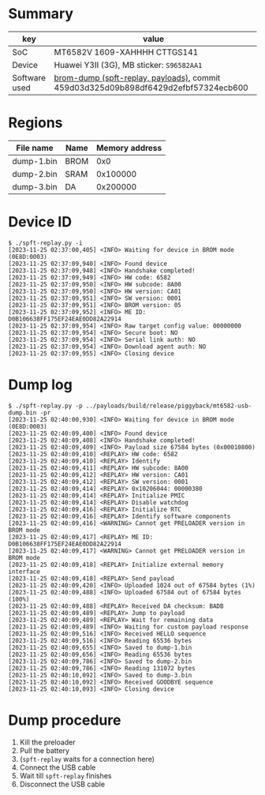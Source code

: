 # Summary
| key           | value                                                                                                                                    |
|---------------|------------------------------------------------------------------------------------------------------------------------------------------|
| SoC           | MT6582V 1609-XAHHHH CTTGS141                                                                                                             |
| Device        | Huawei Y3II (3G), MB sticker: `S96582AA1`                                                                                                |
| Software used | [brom-dump (spft-replay, payloads)](https://github.com/arzam16/empty-sixty-five), commit 459d03d325d09b898df6429d2efbf57324ecb600        |

# Regions
| File name  | Name | Memory address |
|------------|------|----------------|
| dump-1.bin | BROM | 0x0            |
| dump-2.bin | SRAM | 0x100000       |
| dump-3.bin | DA   | 0x200000       |

# Device ID
```
$ ./spft-replay.py -i
[2023-11-25 02:37:00,405] <INFO> Waiting for device in BROM mode (0E8D:0003)
[2023-11-25 02:37:09,940] <INFO> Found device
[2023-11-25 02:37:09,948] <INFO> Handshake completed!
[2023-11-25 02:37:09,949] <INFO> HW code: 6582
[2023-11-25 02:37:09,950] <INFO> HW subcode: 8A00
[2023-11-25 02:37:09,950] <INFO> HW version: CA01
[2023-11-25 02:37:09,951] <INFO> SW version: 0001
[2023-11-25 02:37:09,951] <INFO> BROM version: 05
[2023-11-25 02:37:09,952] <INFO> ME ID: D0B106638FF175EF24EAE0DD82A22914
[2023-11-25 02:37:09,954] <INFO> Raw target config value: 00000000
[2023-11-25 02:37:09,954] <INFO> Secure boot: NO
[2023-11-25 02:37:09,954] <INFO> Serial link auth: NO
[2023-11-25 02:37:09,954] <INFO> Download agent auth: NO
[2023-11-25 02:37:09,955] <INFO> Closing device
```

# Dump log
```
$ ./spft-replay.py -p ../payloads/build/release/piggyback/mt6582-usb-dump.bin -pr
[2023-11-25 02:40:00,930] <INFO> Waiting for device in BROM mode (0E8D:0003)
[2023-11-25 02:40:09,400] <INFO> Found device
[2023-11-25 02:40:09,408] <INFO> Handshake completed!
[2023-11-25 02:40:09,409] <INFO> Payload size 67584 bytes (0x00010800)
[2023-11-25 02:40:09,410] <REPLAY> HW code: 6582
[2023-11-25 02:40:09,410] <REPLAY> Identify
[2023-11-25 02:40:09,411] <REPLAY> HW subcode: 8A00
[2023-11-25 02:40:09,412] <REPLAY> HW version: CA01
[2023-11-25 02:40:09,412] <REPLAY> SW version: 0001
[2023-11-25 02:40:09,414] <REPLAY> 0x10206044: 00000380
[2023-11-25 02:40:09,414] <REPLAY> Initialize PMIC
[2023-11-25 02:40:09,414] <REPLAY> Disable watchdog
[2023-11-25 02:40:09,416] <REPLAY> Initialize RTC
[2023-11-25 02:40:09,416] <REPLAY> Identify software components
[2023-11-25 02:40:09,416] <WARNING> Cannot get PRELOADER version in BROM mode
[2023-11-25 02:40:09,417] <REPLAY> ME ID: D0B106638FF175EF24EAE0DD82A22914
[2023-11-25 02:40:09,417] <WARNING> Cannot get PRELOADER version in BROM mode
[2023-11-25 02:40:09,418] <REPLAY> Initialize external memory interface
[2023-11-25 02:40:09,418] <REPLAY> Send payload
[2023-11-25 02:40:09,420] <INFO> Uploaded 1024 out of 67584 bytes (1%)
[2023-11-25 02:40:09,488] <INFO> Uploaded 67584 out of 67584 bytes (100%)
[2023-11-25 02:40:09,488] <REPLAY> Received DA checksum: BADB
[2023-11-25 02:40:09,489] <REPLAY> Jump to payload
[2023-11-25 02:40:09,489] <REPLAY> Wait for remaining data
[2023-11-25 02:40:09,489] <INFO> Waiting for custom payload response
[2023-11-25 02:40:09,516] <INFO> Received HELLO sequence
[2023-11-25 02:40:09,516] <INFO> Reading 65536 bytes
[2023-11-25 02:40:09,655] <INFO> Saved to dump-1.bin
[2023-11-25 02:40:09,656] <INFO> Reading 65536 bytes
[2023-11-25 02:40:09,786] <INFO> Saved to dump-2.bin
[2023-11-25 02:40:09,786] <INFO> Reading 131072 bytes
[2023-11-25 02:40:10,092] <INFO> Saved to dump-3.bin
[2023-11-25 02:40:10,092] <INFO> Received GOODBYE sequence
[2023-11-25 02:40:10,093] <INFO> Closing device
```

# Dump procedure
1. Kill the preloader
2. Pull the battery
3. (`spft-replay` waits for a connection here)
4. Connect the USB cable
5. Wait till `spft-replay` finishes
6. Disconnect the USB cable
